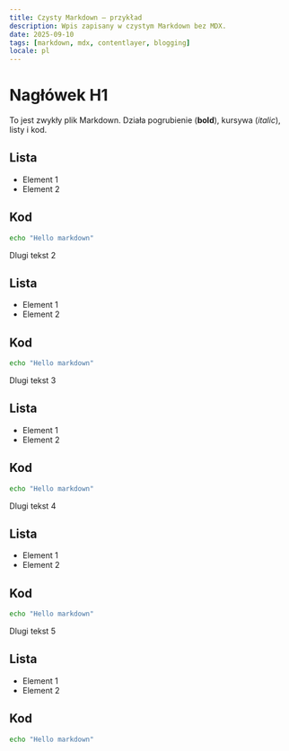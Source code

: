 ```yaml
---
title: Czysty Markdown — przykład
description: Wpis zapisany w czystym Markdown bez MDX.
date: 2025-09-10
tags: [markdown, mdx, contentlayer, blogging]
locale: pl
---
```


# Nagłówek H1

To jest zwykły plik Markdown. Działa pogrubienie (**bold**), kursywa (_italic_), listy i kod.

## Lista

- Element 1
- Element 2

## Kod

```bash
echo "Hello markdown"
```
Dlugi tekst 2

## Lista

- Element 1
- Element 2

## Kod

```bash
echo "Hello markdown"
```

Dlugi tekst 3

## Lista

- Element 1
- Element 2

## Kod

```bash
echo "Hello markdown"
```

Dlugi tekst 4

## Lista

- Element 1
- Element 2

## Kod

```bash
echo "Hello markdown"
```

Dlugi tekst 5

## Lista

- Element 1
- Element 2

## Kod

```bash
echo "Hello markdown"
```


